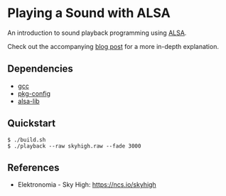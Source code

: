 # Playing a Sound with ALSA

An introduction to sound playback programming using [ALSA](https://www.alsa-project.org/).

Check out the accompanying [blog post](https://alexvia.com/post/003_alsa_playback/)
for a more in-depth explanation.

## Dependencies
- [gcc](https://gcc.gnu.org/)
- [pkg-config](https://www.freedesktop.org/wiki/Software/pkg-config/)
- [alsa-lib](https://www.alsa-project.org/wiki/Download)

## Quickstart
```console
$ ./build.sh
$ ./playback --raw skyhigh.raw --fade 3000
```

## References
- Elektronomia - Sky High: https://ncs.io/skyhigh

